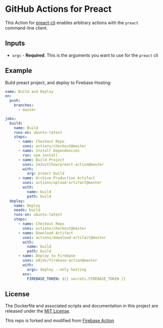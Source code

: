 # GitHub Actions for Preact

This Action for [preact-cli](https://github.com/preactjs/preact-cli) enables arbitrary actions with the `preact` command-line client.

## Inputs

* `args` - **Required**. This is the arguments you want to use for the `preact` cli


## Example

Build preact project, and deploy to Firebase Hosting:

```yaml
name: Build and Deploy
on:
  push:
    branches:
      - master

jobs:
  build:
    name: Build
    runs-on: ubuntu-latest
    steps:
      - name: Checkout Repo
        uses: actions/checkout@master
      - name: Install Dependencies
        run: npm install
      - name: Build Project
        uses: ImJustChew/preact-action@master
        with:
          arg: preact build
      - name: Archive Production Artifact
        uses: actions/upload-artifact@master
        with:
          name: build
          path: build
  deploy:
    name: Deploy
    needs: build
    runs-on: ubuntu-latest
    steps:
      - name: Checkout Repo
        uses: actions/checkout@master
      - name: Download Artifact
        uses: actions/download-artifact@master
        with:
          name: build
          path: build
      - name: Deploy to Firebase
        uses: w9jds/firebase-action@master
        with:
          args: deploy --only hosting
        env:
          FIREBASE_TOKEN: ${{ secrets.FIREBASE_TOKEN }}
```

## License

The Dockerfile and associated scripts and documentation in this project are released under the [MIT License](LICENSE).

This repo is forked and modified from [Firebase Action](https://github.com/w9jds/firebase-action)
